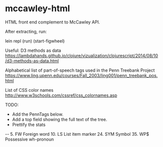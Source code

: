 # mccawley-html
HTML front end complement to McCawley API.

After extracting, run:

lein repl
(run)
(start-figwheel)

Useful:
D3 methods as data
https://lambdahands.github.io/clojure/vizualization/clojurescript/2014/08/10/d3-methods-as-data.html

Alphabetical list of part-of-speech tags used in the Penn Treebank Project
https://www.ling.upenn.edu/courses/Fall_2003/ling001/penn_treebank_pos.html

List of CSS color names
http://www.w3schools.com/cssref/css_colornames.asp

TODO:
* Add the PennTags below.
* Add a top field showing the full text of the tree.
* Prettify the stats

--
5.	FW	Foreign word
10.	LS	List item marker
24.	SYM	Symbol
35.	WP$	Possessive wh-pronoun
